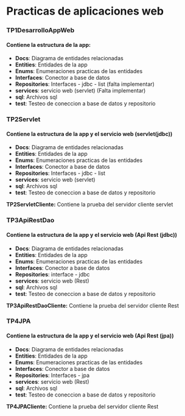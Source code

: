 # Practicas de aplicaciones web

### TP1DesarrolloAppWeb
#### Contiene la estructura de la app:
- **Docs**: Diagrama de entidades relacionadas
- **Entities**: Entidades de la app
- **Enums**: Enumeraciones practicas de las entidades
- **Interfaces**: Conector a base de datos
- **Repositories**: Interfaces - jdbc - list (falta implementar)
- **services**: servicio web (servlet) (Falta implementar)
- **sql**: Archivos sql
- **test**: Testeo de coneccion a base de datos y repositorio

### TP2Servlet
#### Contiene la estructura de la app y el servicio web (servlet(jdbc))
- **Docs**: Diagrama de entidades relacionadas
- **Entities**: Entidades de la app
- **Enums**: Enumeraciones practicas de las entidades
- **Interfaces**: Conector a base de datos
- **Repositories**: Interfaces - jdbc - list
- **services**: servicio web (servlet)
- **sql**: Archivos sql
- **test**: Testeo de coneccion a base de datos y repositorio

**TP2ServletCliente:** Contiene la prueba del servidor cliente servlet

### TP3ApiRestDao
#### Contiene la estructura de la app y el servicio web (Api Rest (jdbc))
- **Docs**: Diagrama de entidades relacionadas
- **Entities**: Entidades de la app
- **Enums**: Enumeraciones practicas de las entidades
- **Interfaces**: Conector a base de datos
- **Repositories**: interface - jdbc
- **services**: servicio web (Rest)
- **sql**: Archivos sql
- **test**: Testeo de coneccion a base de datos y repositorio

**TP3ApiRestDaoCliente:** Contiene la prueba del servidor cliente Rest

### TP4JPA
#### Contiene la estructura de la app y el servicio web (Api Rest (jpa))
- **Docs**: Diagrama de entidades relacionadas
- **Entities**: Entidades de la app
- **Enums**: Enumeraciones practicas de las entidades
- **Interfaces**: Conector a base de datos
- **Repositories**: Interfaces - jpa
- **services**: servicio web (Rest)
- **sql**: Archivos sql
- **test**: Testeo de coneccion a base de datos y repositorio

**TP4JPACliente:** Contiene la prueba del servidor cliente Rest
